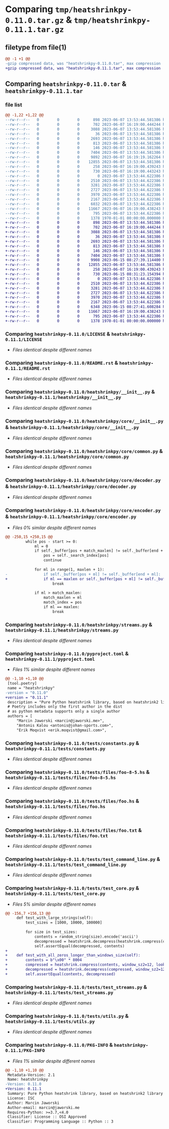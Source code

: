 # Comparing `tmp/heatshrinkpy-0.11.0.tar.gz` & `tmp/heatshrinkpy-0.11.1.tar.gz`

## filetype from file(1)

```diff
@@ -1 +1 @@
-gzip compressed data, was "heatshrinkpy-0.11.0.tar", max compression
+gzip compressed data, was "heatshrinkpy-0.11.1.tar", max compression
```

## Comparing `heatshrinkpy-0.11.0.tar` & `heatshrinkpy-0.11.1.tar`

### file list

```diff
@@ -1,22 +1,22 @@
--rw-r--r--   0        0        0      898 2023-06-07 13:53:44.581386 heatshrinkpy-0.11.0/LICENSE
--rw-r--r--   0        0        0      702 2023-06-07 16:19:00.444244 heatshrinkpy-0.11.0/README.rst
--rw-r--r--   0        0        0     3088 2023-06-07 13:53:44.581386 heatshrinkpy-0.11.0/heatshrinkpy/__init__.py
--rw-r--r--   0        0        0       36 2023-06-07 13:53:44.581386 heatshrinkpy-0.11.0/heatshrinkpy/__main__.py
--rw-r--r--   0        0        0     2693 2023-06-07 13:53:44.581386 heatshrinkpy-0.11.0/heatshrinkpy/core/__init__.py
--rw-r--r--   0        0        0      813 2023-06-07 13:53:44.581386 heatshrinkpy-0.11.0/heatshrinkpy/core/common.py
--rw-r--r--   0        0        0      146 2023-06-07 13:53:44.581386 heatshrinkpy-0.11.0/heatshrinkpy/core/consts.py
--rw-r--r--   0        0        0     7404 2023-06-07 13:53:44.581386 heatshrinkpy-0.11.0/heatshrinkpy/core/decoder.py
--rw-r--r--   0        0        0     9892 2023-06-07 16:19:19.162264 heatshrinkpy-0.11.0/heatshrinkpy/core/encoder.py
--rw-r--r--   0        0        0    12855 2023-06-07 13:53:44.581386 heatshrinkpy-0.11.0/heatshrinkpy/streams.py
--rw-r--r--   0        0        0      258 2023-06-07 16:19:00.439243 heatshrinkpy-0.11.0/heatshrinkpy/version.py
--rw-r--r--   0        0        0      730 2023-06-07 16:19:00.443243 heatshrinkpy-0.11.0/pyproject.toml
--rw-r--r--   0        0        0        0 2023-06-07 13:53:44.622386 heatshrinkpy-0.11.0/tests/__init__.py
--rw-r--r--   0        0        0     2510 2023-06-07 13:53:44.622386 heatshrinkpy-0.11.0/tests/constants.py
--rw-r--r--   0        0        0     3281 2023-06-07 13:53:44.622386 heatshrinkpy-0.11.0/tests/files/foo-8-5.hs
--rw-r--r--   0        0        0     2727 2023-06-07 13:53:44.622386 heatshrinkpy-0.11.0/tests/files/foo.hs
--rw-r--r--   0        0        0     3970 2023-06-07 13:53:44.622386 heatshrinkpy-0.11.0/tests/files/foo.txt
--rw-r--r--   0        0        0     2167 2023-06-07 13:53:44.622386 heatshrinkpy-0.11.0/tests/test_command_line.py
--rw-r--r--   0        0        0     6032 2023-06-07 13:53:44.622386 heatshrinkpy-0.11.0/tests/test_core.py
--rw-r--r--   0        0        0    11667 2023-06-07 16:19:00.438243 heatshrinkpy-0.11.0/tests/test_streams.py
--rw-r--r--   0        0        0      795 2023-06-07 13:53:44.622386 heatshrinkpy-0.11.0/tests/utils.py
--rw-r--r--   0        0        0     1378 1970-01-01 00:00:00.000000 heatshrinkpy-0.11.0/PKG-INFO
+-rw-r--r--   0        0        0      898 2023-06-07 13:53:44.581386 heatshrinkpy-0.11.1/LICENSE
+-rw-r--r--   0        0        0      702 2023-06-07 16:19:00.444244 heatshrinkpy-0.11.1/README.rst
+-rw-r--r--   0        0        0     3088 2023-06-07 13:53:44.581386 heatshrinkpy-0.11.1/heatshrinkpy/__init__.py
+-rw-r--r--   0        0        0       36 2023-06-07 13:53:44.581386 heatshrinkpy-0.11.1/heatshrinkpy/__main__.py
+-rw-r--r--   0        0        0     2693 2023-06-07 13:53:44.581386 heatshrinkpy-0.11.1/heatshrinkpy/core/__init__.py
+-rw-r--r--   0        0        0      813 2023-06-07 13:53:44.581386 heatshrinkpy-0.11.1/heatshrinkpy/core/common.py
+-rw-r--r--   0        0        0      146 2023-06-07 13:53:44.581386 heatshrinkpy-0.11.1/heatshrinkpy/core/consts.py
+-rw-r--r--   0        0        0     7404 2023-06-07 13:53:44.581386 heatshrinkpy-0.11.1/heatshrinkpy/core/decoder.py
+-rw-r--r--   0        0        0     9908 2023-06-15 08:27:39.114400 heatshrinkpy-0.11.1/heatshrinkpy/core/encoder.py
+-rw-r--r--   0        0        0    12855 2023-06-07 13:53:44.581386 heatshrinkpy-0.11.1/heatshrinkpy/streams.py
+-rw-r--r--   0        0        0      258 2023-06-07 16:19:00.439243 heatshrinkpy-0.11.1/heatshrinkpy/version.py
+-rw-r--r--   0        0        0      730 2023-06-15 08:31:23.154394 heatshrinkpy-0.11.1/pyproject.toml
+-rw-r--r--   0        0        0        0 2023-06-07 13:53:44.622386 heatshrinkpy-0.11.1/tests/__init__.py
+-rw-r--r--   0        0        0     2510 2023-06-07 13:53:44.622386 heatshrinkpy-0.11.1/tests/constants.py
+-rw-r--r--   0        0        0     3281 2023-06-07 13:53:44.622386 heatshrinkpy-0.11.1/tests/files/foo-8-5.hs
+-rw-r--r--   0        0        0     2727 2023-06-07 13:53:44.622386 heatshrinkpy-0.11.1/tests/files/foo.hs
+-rw-r--r--   0        0        0     3970 2023-06-07 13:53:44.622386 heatshrinkpy-0.11.1/tests/files/foo.txt
+-rw-r--r--   0        0        0     2167 2023-06-07 13:53:44.622386 heatshrinkpy-0.11.1/tests/test_command_line.py
+-rw-r--r--   0        0        0     6348 2023-06-15 08:27:41.608284 heatshrinkpy-0.11.1/tests/test_core.py
+-rw-r--r--   0        0        0    11667 2023-06-07 16:19:00.438243 heatshrinkpy-0.11.1/tests/test_streams.py
+-rw-r--r--   0        0        0      795 2023-06-07 13:53:44.622386 heatshrinkpy-0.11.1/tests/utils.py
+-rw-r--r--   0        0        0     1378 1970-01-01 00:00:00.000000 heatshrinkpy-0.11.1/PKG-INFO
```

### Comparing `heatshrinkpy-0.11.0/LICENSE` & `heatshrinkpy-0.11.1/LICENSE`

 * *Files identical despite different names*

### Comparing `heatshrinkpy-0.11.0/README.rst` & `heatshrinkpy-0.11.1/README.rst`

 * *Files identical despite different names*

### Comparing `heatshrinkpy-0.11.0/heatshrinkpy/__init__.py` & `heatshrinkpy-0.11.1/heatshrinkpy/__init__.py`

 * *Files identical despite different names*

### Comparing `heatshrinkpy-0.11.0/heatshrinkpy/core/__init__.py` & `heatshrinkpy-0.11.1/heatshrinkpy/core/__init__.py`

 * *Files identical despite different names*

### Comparing `heatshrinkpy-0.11.0/heatshrinkpy/core/common.py` & `heatshrinkpy-0.11.1/heatshrinkpy/core/common.py`

 * *Files identical despite different names*

### Comparing `heatshrinkpy-0.11.0/heatshrinkpy/core/decoder.py` & `heatshrinkpy-0.11.1/heatshrinkpy/core/decoder.py`

 * *Files identical despite different names*

### Comparing `heatshrinkpy-0.11.0/heatshrinkpy/core/encoder.py` & `heatshrinkpy-0.11.1/heatshrinkpy/core/encoder.py`

 * *Files 0% similar despite different names*

```diff
@@ -250,15 +250,15 @@
         while pos - start >= 0:
             ml = 0
             if self._buffer[pos + match_maxlen] != self._buffer[end + match_maxlen]:
                 pos = self._search_index[pos]
                 continue
 
             for ml in range(1, maxlen + 1):
-                if self._buffer[pos + ml] != self._buffer[end + ml]:
+                if ml == maxlen or self._buffer[pos + ml] != self._buffer[end + ml]:
                     break
 
             if ml > match_maxlen:
                 match_maxlen = ml
                 match_index = pos
                 if ml == maxlen:
                     break
```

### Comparing `heatshrinkpy-0.11.0/heatshrinkpy/streams.py` & `heatshrinkpy-0.11.1/heatshrinkpy/streams.py`

 * *Files identical despite different names*

### Comparing `heatshrinkpy-0.11.0/pyproject.toml` & `heatshrinkpy-0.11.1/pyproject.toml`

 * *Files 1% similar despite different names*

```diff
@@ -1,10 +1,10 @@
 [tool.poetry]
 name = "heatshrinkpy"
-version = "0.11.0"
+version = "0.11.1"
 description = "Pure Python heatshrink library, based on heatshrink2 library"
 # Poetry includes only the first author in the dist
 # as python metadata supports only a single author
 authors = [
     "Marcin Jaworski <marcin@jaworski.me>",
     "Antonis Kalou <antonis@johan-sports.com>",
     "Erik Moqvist <erik.moqvist@gmail.com>",
```

### Comparing `heatshrinkpy-0.11.0/tests/constants.py` & `heatshrinkpy-0.11.1/tests/constants.py`

 * *Files identical despite different names*

### Comparing `heatshrinkpy-0.11.0/tests/files/foo-8-5.hs` & `heatshrinkpy-0.11.1/tests/files/foo-8-5.hs`

 * *Files identical despite different names*

### Comparing `heatshrinkpy-0.11.0/tests/files/foo.hs` & `heatshrinkpy-0.11.1/tests/files/foo.hs`

 * *Files identical despite different names*

### Comparing `heatshrinkpy-0.11.0/tests/files/foo.txt` & `heatshrinkpy-0.11.1/tests/files/foo.txt`

 * *Files identical despite different names*

### Comparing `heatshrinkpy-0.11.0/tests/test_command_line.py` & `heatshrinkpy-0.11.1/tests/test_command_line.py`

 * *Files identical despite different names*

### Comparing `heatshrinkpy-0.11.0/tests/test_core.py` & `heatshrinkpy-0.11.1/tests/test_core.py`

 * *Files 5% similar despite different names*

```diff
@@ -156,7 +156,13 @@
     def test_with_large_strings(self):
         test_sizes = [1000, 10000, 100000]
 
         for size in test_sizes:
             contents = random_string(size).encode('ascii')
             decompressed = heatshrink.decompress(heatshrink.compress(contents))
             self.assertEqual(decompressed, contents)
+
+    def test_with_all_zeros_longer_than_windows_size(self):
+        contents = b"\x00" * 8004
+        compressed = heatshrink.compress(contents, window_sz2=12, lookahead_sz2=4)
+        decompressed = heatshrink.decompress(compressed, window_sz2=12, lookahead_sz2=4)
+        self.assertEqual(contents, decompressed)
```

### Comparing `heatshrinkpy-0.11.0/tests/test_streams.py` & `heatshrinkpy-0.11.1/tests/test_streams.py`

 * *Files identical despite different names*

### Comparing `heatshrinkpy-0.11.0/tests/utils.py` & `heatshrinkpy-0.11.1/tests/utils.py`

 * *Files identical despite different names*

### Comparing `heatshrinkpy-0.11.0/PKG-INFO` & `heatshrinkpy-0.11.1/PKG-INFO`

 * *Files 1% similar despite different names*

```diff
@@ -1,10 +1,10 @@
 Metadata-Version: 2.1
 Name: heatshrinkpy
-Version: 0.11.0
+Version: 0.11.1
 Summary: Pure Python heatshrink library, based on heatshrink2 library
 License: ISC
 Author: Marcin Jaworski
 Author-email: marcin@jaworski.me
 Requires-Python: >=3.7,<4.0
 Classifier: License :: OSI Approved
 Classifier: Programming Language :: Python :: 3
```

